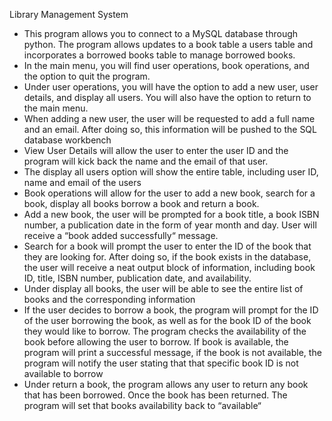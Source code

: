 Library Management System
* This program allows you to connect to a MySQL database through python. The program allows updates to a book table a users table and incorporates a borrowed books table to manage borrowed books.
* In the main menu, you will find user operations, book operations, and the option to quit the program.
* Under user operations, you will have the option to add a new user, user details, and display all users. You will also have the option to return to the main menu.
* When adding a new user, the user will be requested to add a full name and an email. After doing so, this information will be pushed to the SQL database workbench
* View User Details will allow the user to enter the user ID and the program will kick back the name and the email of that user.
* The display all users option will show the entire table, including user ID, name and email of the users
* Book operations will allow for the user to add a new book, search for a book, display all books borrow a book and return a book.
* Add a new book, the user will be prompted for a book title, a book ISBN number, a publication date in the form of year month and day. User will receive a “book added successfully“ message.
* Search for a book will prompt the user to enter the ID of the book that they are looking for. After doing so, if the book exists in the database, the user will receive a neat output block of information, including book ID, title, ISBN number, publication date, and availability.
* Under display all books, the user will be able to see the entire list of books and the corresponding information
* If the user decides to borrow a book, the program will prompt for the ID of the user borrowing the book, as well as for the book ID of the book they would like to borrow. The program checks the availability of the book before allowing the user to borrow. If book is available, the program will print a successful message, if the book is not available, the program will notify the user stating that that specific book ID is not available to borrow
* Under return a book, the program allows any user to return any book that has been borrowed. Once the book has been returned. The program will set that books availability back to “available“
